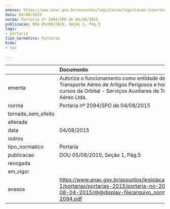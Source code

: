 ```yaml
---
anexos: https://www.anac.gov.br/assuntos/legislacao/legislacao-1/portarias/portarias-2015/portaria-no-2094-spo-de-08-04-2015/@@display-file/arquivo_norma/PA2015-2094.pdf
data: 04/08/2015
norma: Portaria nº 2094/SPO de 04/08/2015
publicacao: DOU 05/08/2015, Seção 1, Pág.5
tags:
- portaria
tipo_normatico: Portaria
hide: 
- toc 
 
---
```


|                    | Documento                                                                                                                                                                 |
|:-------------------|:--------------------------------------------------------------------------------------------------------------------------------------------------------------------------|
| ementa             | Autoriza o funcionamento como entidade de ensino de Transporte Aéreo de Artigos Perigosos e homologa os cursos da Orbital - Serviços Auxiliares de Transporte Aéreo Ltda. |
| norma              | Portaria nº 2094/SPO de 04/08/2015                                                                                                                                        |
| tornada_sem_efeito |                                                                                                                                                                           |
| alterada           |                                                                                                                                                                           |
| data               | 04/08/2015                                                                                                                                                                |
| outros             |                                                                                                                                                                           |
| tipo_normatico     | Portaria                                                                                                                                                                  |
| publicacao         | DOU 05/08/2015, Seção 1, Pág.5                                                                                                                                            |
| revogada           |                                                                                                                                                                           |
| em_vigor           |                                                                                                                                                                           |
| anexos             | https://www.anac.gov.br/assuntos/legislacao/legislacao-1/portarias/portarias-2015/portaria-no-2094-spo-de-08-04-2015/@@display-file/arquivo_norma/PA2015-2094.pdf         |
